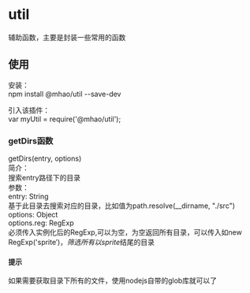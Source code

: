 # util
辅助函数，主要是封装一些常用的函数  

## 使用
安装：  
npm install @mhao/util --save-dev

引入该插件：  
var myUtil = require('@mhao/util');  

### getDirs函数  
getDirs(entry, options)  
简介：  
  搜索entry路径下的目录  
参数：  
  entry: String  
    基于此目录去搜索对应的目录，比如值为path.resolve(__dirname, "./src")  
  options: Object  
    options.reg: RegExp  
    必须传入实例化后的RegExp,可以为空，为空返回所有目录，可以传入如new RegExp('sprite$')，筛选所有以sprite$结尾的目录  
    
#### 提示  
  如果需要获取目录下所有的文件，使用nodejs自带的glob库就可以了  
